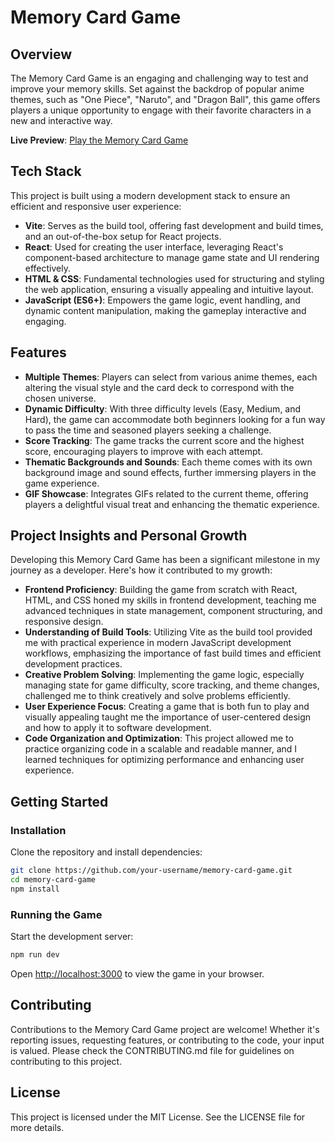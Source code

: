 # Memory Card Game

## Overview

The Memory Card Game is an engaging and challenging way to test and improve your memory skills. Set against the backdrop of popular anime themes, such as "One Piece", "Naruto", and "Dragon Ball", this game offers players a unique opportunity to engage with their favorite characters in a new and interactive way. 

**Live Preview**: [Play the Memory Card Game](https://memory-card-one-pi.vercel.app/)

## Tech Stack

This project is built using a modern development stack to ensure an efficient and responsive user experience:

- **Vite**: Serves as the build tool, offering fast development and build times, and an out-of-the-box setup for React projects.
- **React**: Used for creating the user interface, leveraging React's component-based architecture to manage game state and UI rendering effectively.
- **HTML & CSS**: Fundamental technologies used for structuring and styling the web application, ensuring a visually appealing and intuitive layout.
- **JavaScript (ES6+)**: Empowers the game logic, event handling, and dynamic content manipulation, making the gameplay interactive and engaging.

## Features

- **Multiple Themes**: Players can select from various anime themes, each altering the visual style and the card deck to correspond with the chosen universe.
- **Dynamic Difficulty**: With three difficulty levels (Easy, Medium, and Hard), the game can accommodate both beginners looking for a fun way to pass the time and seasoned players seeking a challenge.
- **Score Tracking**: The game tracks the current score and the highest score, encouraging players to improve with each attempt.
- **Thematic Backgrounds and Sounds**: Each theme comes with its own background image and sound effects, further immersing players in the game experience.
- **GIF Showcase**: Integrates GIFs related to the current theme, offering players a delightful visual treat and enhancing the thematic experience.

## Project Insights and Personal Growth

Developing this Memory Card Game has been a significant milestone in my journey as a developer. Here's how it contributed to my growth:

- **Frontend Proficiency**: Building the game from scratch with React, HTML, and CSS honed my skills in frontend development, teaching me advanced techniques in state management, component structuring, and responsive design.
- **Understanding of Build Tools**: Utilizing Vite as the build tool provided me with practical experience in modern JavaScript development workflows, emphasizing the importance of fast build times and efficient development practices.
- **Creative Problem Solving**: Implementing the game logic, especially managing state for game difficulty, score tracking, and theme changes, challenged me to think creatively and solve problems efficiently.
- **User Experience Focus**: Creating a game that is both fun to play and visually appealing taught me the importance of user-centered design and how to apply it to software development.
- **Code Organization and Optimization**: This project allowed me to practice organizing code in a scalable and readable manner, and I learned techniques for optimizing performance and enhancing user experience.

## Getting Started

### Installation

Clone the repository and install dependencies:

```bash
git clone https://github.com/your-username/memory-card-game.git
cd memory-card-game
npm install
```

### Running the Game

Start the development server:

```bash
npm run dev
```

Open [http://localhost:3000](http://localhost:3000) to view the game in your browser.

## Contributing

Contributions to the Memory Card Game project are welcome! Whether it's reporting issues, requesting features, or contributing to the code, your input is valued. Please check the CONTRIBUTING.md file for guidelines on contributing to this project.

## License

This project is licensed under the MIT License. See the LICENSE file for more details.